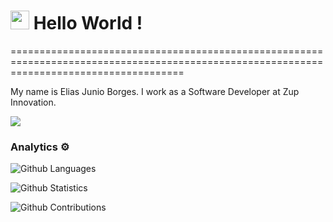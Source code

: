 
<h1><img src="https://emojis.slackmojis.com/emojis/images/1531849430/4246/blob-sunglasses.gif?1531849430" width="30"/> Hello World ! </h1>
==========================================================================================================================================


My name is Elias Junio Borges. I work as a Software Developer at Zup Innovation.

![](http://estruyf-github.azurewebsites.net/api/VisitorHit?user=EliasBorgesZup&repo=EliasBorgesZup&countColorcountColor)

### Analytics ⚙️

![Github Languages](https://github-readme-stats.vercel.app/api/top-langs/?username=EliasBorgesZup&layout=compact&count_private=true)

![Github Statistics](https://github-readme-stats.vercel.app/api/?username=EliasBorgesZup&count_private=true&show_icons=true)

![Github Contributions](https://github-readme-streak-stats.herokuapp.com/?user=EliasBorgesZup&hide_border=true)